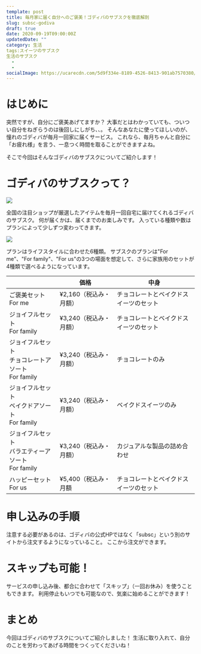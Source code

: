 ```yaml
---
template: post
title: 毎月家に届く自分へのご褒美！ゴディバのサブスクを徹底解剖
slug: subsc-godiva
draft: true
date: 2020-09-19T09:00:00Z
updatedDate: ""
category: 生活
tags:スイーツのサブスク
生活のサブスク
  - 
  - 
socialImage: https://ucarecdn.com/5d9f334e-8189-4526-8413-901ab7570380/CanvaDarkChocolateCookies.jpg
---
```


# はじめに
突然ですが、自分にご褒美あげてますか？
大事だとはわかっていても、ついつい自分をねぎらうのは後回しにしがち、、。
そんなあなたに使ってほしいのが、憧れのゴディバが毎月一回家に届くサービス。
これなら、毎月ちゃんと自分に「お疲れ様」を言う、一息つく時間を取ることができますよね。

そこで今回はそんなゴディバのサブスクについてご紹介します！

# ゴディバのサブスクって？
![](https://ucarecdn.com/965d1d4d-a3a2-432a-acf0-8928b50728cf/S__4202504.jpg)

全国の注目ショップが厳選したアイテムを毎月一回自宅に届けてくれるゴディバのサブスク。
何が届くかは、届くまでのお楽しみです。
入っている種類や数はプランによって少しずつ変わってきます。

![](https://ucarecdn.com/66c102a1-9a0d-4dd4-a8c6-d427d062f10b/S__4202505.jpg)

プランはライフスタイルに合わせた6種類。
サブスクのプランは"For me"、"For family"、"For us"の3つの場面を想定して、さらに家族用のセットが4種類で選べるようになっています。

|  | 価格 | 中身 |
| --- | --- | --- |
| ご褒美セット<br>For me | ¥2,160（税込み・月額） | チョコレートとベイクドスイーツのセット |
| ジョイフルセット<br>For family | ¥3,240（税込み・月額） | チョコレートとベイクドスイーツのセット |
| ジョイフルセット<br>チョコレートアソート<br>For family | ¥3,240（税込み・月額） | チョコレートのみ |
| ジョイフルセット<br>ベイクドアソート<br>For family | ¥3,240（税込み・月額） | ベイクドスイーツのみ |
| ジョイフルセット<br>バラエティーアソート<br>For family | ¥3,240（税込み・月額） | カジュアルな製品の詰め合わせ |
| ハッピーセット<br>For us | ¥5,400（税込み・月額 | チョコレートとベイクドスイーツのセット |


# 申し込みの手順
注意する必要があるのは、ゴディバの公式HPではなく「subsc」という別のサイトから注文するようになっていること。
ここから注文ができます。

# スキップも可能！
サービスの申し込み後、都合に合わせて「スキップ」（一回お休み）を使うこともできます。
利用停止もいつでも可能なので、気楽に始めることができます！

# まとめ
今回はゴディバのサブスクについてご紹介しました！
生活に取り入れて、自分のことを労わってあげる時間をつくってくださいね！

